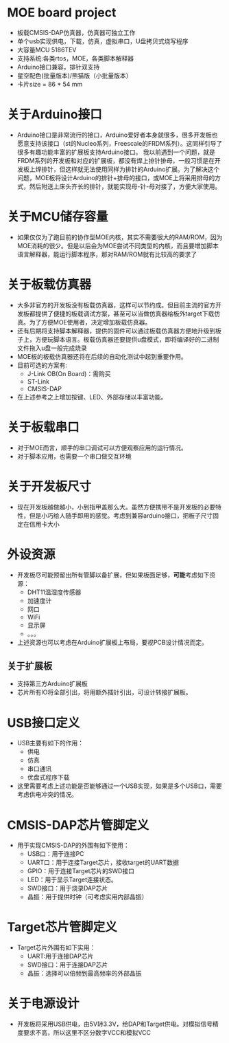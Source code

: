 # MOE board project    
- 板载CMSIS-DAP仿真器，仿真器可独立工作    
- 单个usb实现供电，下载，仿真，虚拟串口，U盘拷贝式烧写程序    
- 大容量MCU 5186TEV    
- 支持系统:各类rtos，MOE，各类脚本解释器
- Arduino接口兼容，排针双支持
- 星空配色(批量版本)/熊猫版（小批量版本）
- 卡片size = 86 * 54 mm

# 关于Arduino接口
- Arduino接口是非常流行的接口，Arduino爱好者本身就很多，很多开发板也愿意支持该接口（st的Nucleo系列，Freescale的FRDM系列）。这同样引导了很多有趣功能丰富的扩展板支持Arduino接口。 我以前遇到一个问题，就是FRDM系列的开发板和对应的扩展板，都没有焊上排针排母，一般习惯是在开发板上焊排针，但这样就无法使用同样为排针的Arduino扩展。为了解决这个问题，MOE板将设计Arduino的排针+排母的接口，或MOE上将采用排母的方式，然后附送上床头齐长的排针，就能实现母-针-母对接了，方便大家使用。

# 关于MCU储存容量
- 如果仅仅为了跑目前的协作型MOE内核，其实不需要很大的RAM/ROM，因为MOE消耗的很少。但是以后会为MOE尝试不同类型的内核，而且要增加脚本语言解释器，能运行脚本程序，那对RAM/ROM就有比较高的要求了

# 关于板载仿真器
- 大多非官方的开发板没有板载仿真器，这样可以节约成。但目前主流的官方开发板都提供了便捷的板载调试方案，甚至可以当做仿真器给板外target下载仿真。为了方便MOE使用者，决定增加板载仿真器。
- 还有后期将支持脚本解释器，提供的固件可以通过板载仿真器方便地升级到板子上，方便玩脚本语言。板载仿真器还要提供u盘模式，即将编译好的二进制文件拖入u盘一般完成烧录
- MOE板的板载仿真器还将在后续的自动化测试中起到重要作用。
- 目前可选的方案有:
    - J-Link OB(On Board)：需购买
    - ST-Link
    - CMSIS-DAP
- 在上述参考之上增加按键、LED、外部存储以丰富功能。

# 关于板载串口
- 对于MOE而言，顺手的串口调试可以方便观察应用的运行情况。
- 对于脚本应用，也需要一个串口做交互环境

# 关于开发板尺寸
- 现在开发板越做越小，小到指甲盖那么大。虽然方便携带不是开发板的必要特性，但是小巧给人随手即用的感觉。考虑到兼容arduino接口，把板子尺寸固定在信用卡大小

# 外设资源
- 开发板尽可能预留出所有管脚以备扩展，但如果板面足够，**可能**考虑如下资源：
    - DHT11温湿度传感器
    - 加速度计
    - 网口
    - WiFi
    - 显示屏
    - 。。。
- 上述资源也可以考虑在Arduino扩展板上布局，要视PCB设计情况而定。 

## 关于扩展板
- 支持第三方Arduino扩展板
- 芯片所有IO将全部引出，将用额外插针引出，可设计转接扩展板。


#  USB接口定义
-  USB主要有如下的作用：
    -  供电
    -  仿真
    -  串口通讯
    -  优盘式程序下载
- 这里需要考虑上述功能是否能够通过一个USB实现，如果是多个USB口，需要考虑供电冲突的情况。 

# CMSIS-DAP芯片管脚定义
- 用于实现CMSIS-DAP的外围有如下使用：
    - USB口：用于连接PC
    - UART口：用于连接Target芯片，接收target的UART数据
    - GPIO：用于连接Target芯片的SWD接口
    - LED：用于显示Target连接状态。
    - SWD接口：用于烧录DAP芯片
    - 晶振：用于提供时钟（可考虑实用内部晶振）
    
# Target芯片管脚定义
- Target芯片外围有如下实用：
    - UART:用于连接DAP芯片
    - SWD接口：用于连接DAP芯片
    - 晶振：选择可以倍频到最高频率的外部晶振
    
    
# 关于电源设计
- 开发板将采用USB供电，由5V转3.3V，给DAP和Target供电。对模拟信号精度要求不高，所以这里不区分数字VCC和模拟VCC
